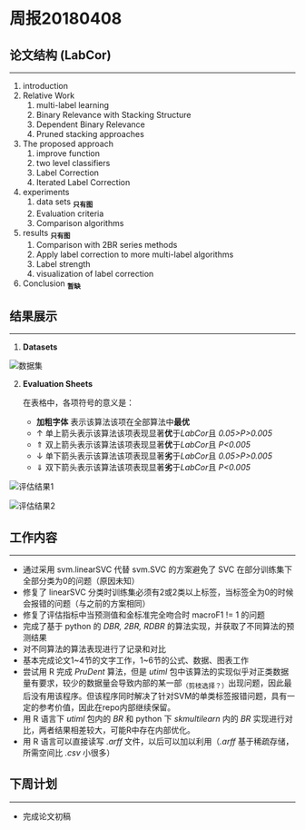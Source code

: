 ﻿# 周报20180408

## 论文结构 (LabCor)
---
1. introduction
2. Relative Work
	1. multi-label learning
	2. Binary Relevance with Stacking Structure
	3. Dependent Binary Relevance
	4. Pruned stacking approaches	
3. The proposed approach
	1. improve function
	2. two level classifiers
	3. Label Correction
	4. Iterated Label Correction	
4. experiments 
	1. data sets <sub>**只有图**</sub>
	2. Evaluation criteria
	3. Comparison algorithms
5. results <sub>**只有图**</sub>
	1. Comparison with 2BR series methods
	2. Apply label correction to more multi-label algorithms
	3. Label strength
	4. visualization of label correction
6. Conclusion <sub>**暂缺**</sub>

## 结果展示
---
1. **Datasets**

![数据集](https://github.com/KingsWoo/DataScience/blob/master/LabelCorrection-KingsWoo/source/pic/dataset%20characteristic.png)

2. **Evaluation Sheets**

	在表格中，各项符号的意义是：
	* **加粗字体** 表示该算法该项在全部算法中**最优**
	* &uarr; 单上箭头表示该算法该项表现显著**优**于*LabCor*且 *0.05>P>0.005*
	* &uArr; 双上箭头表示该算法该项表现显著**优**于*LabCor*且 *P<0.005*
	* &darr; 单下箭头表示该算法该项表现显著**劣**于*LabCor*且 *0.05>P>0.005*
	* &dArr; 双下箭头表示该算法该项表现显著**劣**于*LabCor*且 *P<0.005*

![评估结果1](https://github.com/KingsWoo/DataScience/blob/master/LabelCorrection-KingsWoo/source/pic/Evaluation%20sheet1.png)

![评估结果2](https://github.com/KingsWoo/DataScience/blob/master/LabelCorrection-KingsWoo/source/pic/Evaluation%20sheet2.png)

## 工作内容
---
* 通过采用 svm.linearSVC 代替 svm.SVC 的方案避免了 SVC 在部分训练集下全部分类为0的问题（原因未知）
* 修复了 linearSVC 分类时训练集必须有2或2类以上标签，当标签全为0的时候会报错的问题（与之前的方案相同）
* 修复了评估指标中当预测值和金标准完全吻合时 macroF1 != 1 的问题
* 完成了基于 python 的 *DBR, 2BR, RDBR* 的算法实现，并获取了不同算法的预测结果
* 对不同算法的算法表现进行了记录和对比
* 基本完成论文1\~4节的文字工作，1\~6节的公式、数据、图表工作
* 尝试用 R 完成 *PruDent* 算法，但是 *utiml* 包中该算法的实现似乎对正类数据量有要求，较少的数据量会导致内部的某一部<sub>（剪枝选择？）</sub>出现问题，因此最后没有用该程序。但该程序同时解决了针对SVM的单类标签报错问题，具有一定的参考价值，因此在repo内部继续保留。
* 用 R 语言下 *utiml* 包内的 *BR* 和 python 下 *skmultilearn* 内的 *BR* 实现进行对比，两者结果相差较大，可能R中存在内部优化。
* 用 R 语言可以直接读写 *.arff* 文件，以后可以加以利用（*.arff* 基于稀疏存储，所需空间比 *.csv* 小很多）

## 下周计划
---
* 完成论文初稿